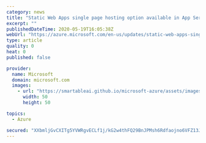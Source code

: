 ```yaml
---
category: news
title: "Static Web Apps single page hosting option available in App Service now in preview"
excerpt: ""
publishedDateTime: 2020-05-19T16:05:38Z
webUrl: "https://azure.microsoft.com/en-us/updates/static-web-apps-single-page-hosting-option-available-in-app-service-now-in-preview/"
type: article
quality: 0
heat: 0
published: false

provider:
  name: Microsoft
  domain: microsoft.com
  images:
    - url: "https://smartableai.github.io/microsoft-azure/assets/images/organizations/microsoft.com-50x50.jpg"
      width: 50
      height: 50

topics:
  - Azure

secured: "XXbmljGvCXITg5YVWRgvECLf1j/kG2w4thFQ29BnJPMsh6Rdfaojno6VFZ13JG9rR+lw2LiyrmqIomMMzI7Hag/as0vw4FqEy00a8NznuOAeNkSHZmEi3Ck2r55X+biW4XUd0yCYJhKLYGSMKN6t+QYDrIhXPktgRvZBKB7kwRCfSq8FBInj/L4WjZY9WigYOaCm2narOmE605z5BDkjqF+I2xigNQAjwy380u21usGfeZNvhX9Vsf99j1xesXSY6fEINxn4FKLw+L1vCe1vFMNVRSSIjLITr9XJAtQC1PkGoxJkyYb3wKvhNG5uFN1+ednJRqWRvM8phEKJzyL8Qg==;Qd2awB1lTcc7wwaDSFqLAQ=="
---
```


